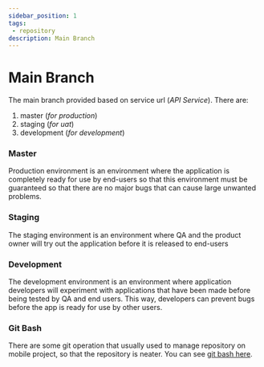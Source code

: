 ```yaml
---
sidebar_position: 1
tags: 
 - repository
description: Main Branch
---
```


# Main Branch
The main branch provided based on service url (*API Service*). There are:

 1. master (*for production*)
 2. staging (*for uat*)
 3. development (*for development*)


### Master
Production environment is an environment where the application is completely ready for use by end-users so that this environment must be guaranteed so that there are no major bugs that can cause large unwanted problems.

### Staging 
The staging environment is an environment where QA and the product owner will try out the application before it is released to end-users

### Development 
The development environment is an environment where application developers will experiment with applications that have been made before being tested by QA and end users. This way, developers can prevent bugs before the app is ready for use by other users.


### Git Bash
There are some git operation that usually used to manage repository on mobile project, so that the repository is neater. You can see [git bash here](/docs/repository/git-bash).
